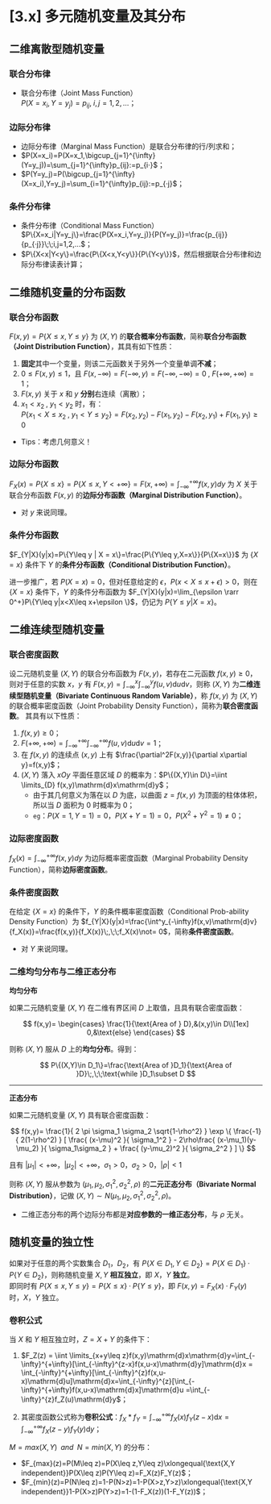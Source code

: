# [3.x] 多元随机变量及其分布

## 二维离散型随机变量

### 联合分布律

- 联合分布律（Joint Mass Function）<br />
  $P(X=x_i,Y=y_j)=p_{ij}, \; i,j=1,2,\dots$；

### 边际分布律

- 边际分布律（Marginal Mass Function）是联合分布律的行/列求和；
- $P(X=x_i)=P(X=x_1,\bigcup_{j=1}^{\infty}(Y=y_j))=\sum_{j=1}^{\infty}p_{ij}:=p_{i·}$；
- $P(Y=y_j)=P(\bigcup_{j=1}^{\infty}(X=x_i),Y=y_j)=\sum_{i=1}^{\infty}p_{ij}:=p_{·j}$；

### 条件分布律

- 条件分布律（Conditional Mass Function）<br />
  $P\{X=x_i|Y=y_j\}=\frac{P(X=x_i,Y=y_j)}{P(Y=y_j)}=\frac{p_{ij}}{p_{·j}}\;\;i,j=1,2,...$；
- $P\{X<x|Y<y\}=\frac{P\{X<x,Y<y\}}{P\{Y<y\}}$，然后根据联合分布律和边际分布律读表计算；

## 二维随机变量的分布函数

### 联合分布函数

$F(x,y)=P\{X\leq x,Y\leq y\}$ 为 $(X,Y)$ 的**联合概率分布函数**，简称**联合分布函数（Joint Distribution Function）**，其具有如下性质：

1. **固定**其中一个变量，则该二元函数关于另外一个变量单调**不减**；
2. $0\leq F(x,y)\leq 1$，且 $F(x,-\infty)=F(-\infty,y)=F(-\infty,-\infty)=0\;,\;F(+\infty,+\infty)=1$；
3. $F(x,y)$ 关于 $x$ 和 $y$ **分别**右连续（离散）；
4. $x_1<x_2\;,\;y_1<y_2$ 时，有：<br />
   $P\{x_1<X\leq x_2\;,\;y_1<Y\leq y_2\}=F(x_2,y_2)-F(x_1,y_2)-F(x_2,y_1)+F(x_1,y_1)\geq 0$

<!-- -->

- Tips：考虑几何意义！

### 边际分布函数

$F_X(x)=P\{X\leq x\}=P\{X\leq x ,Y<+\infty\}=F(x,+\infty)=\int_{-\infty}^{+\infty}f(x,y)dy$ 为 $X$ 关于联合分布函数 $F(x,y)$ 的**边际分布函数（Marginal Distribution Function）**。

- 对 $y$ 来说同理。

### 条件分布函数

$F_{Y|X}(y|x)=P\{Y\leq y | X = x\}=\frac{P\{Y\leq y,X=x\}}{P\{X=x\}}$ 为 $\{ X=x \}$ 条件下 $Y$ 的**条件分布函数（Conditional Distribution Function）**。

进一步推广，若 $P(X=x)=0$，但对任意给定的 $\epsilon$，$P(x<X\leq x+\epsilon)>0$，则在 $\{ X=x \}$ 条件下，$Y$ 的条件分布函数为 $F_{Y|X}(y|x)=\lim_{\epsilon \rarr 0^+}P\{Y\leq y|x<X\leq x+\epsilon \}$，仍记为 $P\{Y\leq y | X = x\}$。

## 二维连续型随机变量

### 联合密度函数

设二元随机变量 $(X,Y)$ 的联合分布函数为 $F(x,y)$，若存在二元函数 $f(x,y)\geq 0$，则对于任意的实数 $x$，$y$ 有 $F(x,y)=\int_{-\infty}^x\int_{-\infty}^yf(u,v)\mathrm{d}u\mathrm{d}v$，则称 $(X,Y)$ 为**二维连续型随机变量（Bivariate Continuous Random Variable）**，称 $f(x,y)$ 为 $(X,Y)$ 的联合概率密度函数（Joint Probability Density Function），简称为**联合密度函数**。 其具有以下性质：

1. $f(x,y)\geq 0$；
2. $F(+\infty,+\infty)=\int_{-\infty}^{+\infty}\int_{-\infty}^{+\infty}f(u,v)\mathrm{d}u\mathrm{d}v=1$；
3. 在 $f(x,y)$ 的连续点 $(x,y)$ 上有 $\frac{\partial^2F(x,y)}{\partial x\partial y}=f(x,y)$；
4. $(X,Y)$ 落入 $xOy$ 平面任意区域 $D$ 的概率为：$P\{(X,Y)\in D\}=\iint \limits_{D} f(x,y)\mathrm{d}x\mathrm{d}y$；
   - 由于其几何意义为落在以 $D$ 为底，以曲面 $z=f(x,y)$ 为顶面的柱体体积，所以当 $D$ 面积为 $0$ 时概率为 $0$；
   - `eg`：$P(X=1,Y=1)=0$，$P(X+Y=1)=0$，$P(X^2+Y^2=1)\not =0$；

### 边际密度函数

$f_X(x)=\int_{-\infty}^{+\infty}f(x,y)dy$ 为边际概率密度函数（Marginal Probability Density Function），简称**边际密度函数**。

### 条件密度函数

在给定 $\{X=x\}$ 的条件下，$Y$ 的条件概率密度函数（Conditional Prob-ability Density Function）为 $f_{Y|X}(y|x)=\frac{\int^y_{-\infty}f(x,v)\mathrm{d}v}{f_X(x)}=\frac{f(x,y)}{f_X(x)}\;,\;\;f_X(x)\not= 0$，简称**条件密度函数**。

- 对 $Y$ 来说同理。

### 二维均匀分布与二维正态分布

**均匀分布**

如果二元随机变量 $(X,Y)$ 在二维有界区间 $D$ 上取值，且具有联合密度函数：

$$
f(x,y)=
\begin{cases}
\frac{1}{\text{Area of } D},&(x,y)\in D\\[1ex]
0,&\text{else}
\end{cases}
$$

则称 $(X,Y)$ 服从 $D$ 上的**均匀分布**。得到：

$$
P\{(X,Y)\in D_1\}=\frac{\text{Area of }D_1}{\text{Area of }D}\;,\;\;\text{while }D_1\subset D
$$

---

**正态分布**

如果二元随机变量 $(X,Y)$ 具有联合密度函数：

$$
f(x,y)=
\frac{1}{ 2 \pi \sigma_1 \sigma_2 \sqrt{1-\rho^2} }
\exp \{
  \frac{-1}{ 2(1-\rho^2) }
  [
    \frac{ (x-\mu)^2 }{ \sigma_1^2 } - 2\rho\frac{ (x-\mu_1)(y-\mu_2) }{ \sigma_1\sigma_2 } + \frac{ (y-\mu_2)^2 }{ \sigma_2^2 }
  ]
\}
$$

且有 $|\mu_1|<+\infty$，$|\mu_2|<+\infty$，$\sigma_1>0$，$\sigma_2>0$，$|\rho|<1$

则称 $(X,Y)$ 服从参数为 $(\mu_1,\mu_2,\sigma_1^2,\sigma_2^2,\rho)$ 的**二元正态分布（Bivariate Normal Distribution）**，记做 $(X,Y)\sim N(\mu_1,\mu_2,\sigma_1^2,\sigma_2^2,\rho)$。

- 二维正态分布的两个边际分布都是**对应参数的一维正态分布**，与 $\rho$ 无关。

## 随机变量的独立性

如果对于任意的两个实数集合 $D_1$，$D_2$，有 $P\{X\in D_1,Y\in D_2\}=P\{X\in D_1\}·P\{Y\in D_2\}$，则称随机变量 $X,Y$ **相互独立**，即 $X$，$Y$ **独立**。<br />即同时有 $P\{X\leq x,Y\leq y\}=P\{X\leq x\}·P\{Y\leq y\}$，即 $F(x,y)=F_X(x)·F_Y(y)$ 时，$X$，$Y$ 独立。

### 卷积公式

当 $X$ 和 $Y$ 相互独立时，$Z=X+Y$ 的条件下：

1. $F_Z(z) = \iint \limits_{x+y\leq z}f(x,y)\mathrm{d}x\mathrm{d}y=\int_{-\infty}^{+\infty}[\int_{-\infty}^{z-x}f(x,u-x)\mathrm{d}y]\mathrm{d}x = \int_{-\infty}^{+\infty}[\int_{-\infty}^{z}f(x,u-x)\mathrm{d}u]\mathrm{d}x=\int_{-\infty}^{z}[\int_{-\infty}^{+\infty}f(x,u-x)\mathrm{d}x]\mathrm{d}u =\int_{-\infty}^{z}f_Z(u)\mathrm{d}y$；

2. 其密度函数公式称为**卷积公式**：$f_X*f_Y=\int_{-\infty}^{+\infty}f_X(x)f_Y(z-x)\mathrm{d}x=\int_{-\infty}^{+\infty}f_X(z-y)f_Y(y)\mathrm{d}y$；

$M=max(X,Y)\;\;and\;\;N=min(X,Y)$ 的分布：

- $F_{max}(z)=P(M\leq z)=P(X\leq z,Y\leq z)\xlongequal{\text{X,Y independent}}P(X\leq z)P(Y\leq z)=F_X(z)F_Y(z)$；
- $F_{min}(z)=P(N\leq z)=1-P(N>z)=1-P(X>z,Y>z)\xlongequal{\text{X,Y independent}}1-P(X>z)P(Y>z)=1-(1-F_X(z))(1-F_Y(z))$；
